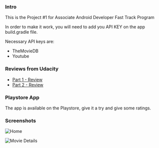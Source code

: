 ### Intro
This is the Project #1 for Associate Android Developer Fast Track Program

In order to make it work, you will need to add you API KEY on the app build.gradle file.

Necessary API keys are:
* TheMovieDB
* Youtube

### Reviews from Udacity 

* [Part 1 - Review](https://review.udacity.com/#!/reviews/368554/shared)
* [Part 2 - Review](https://review.udacity.com/#!/reviews/475305/shared)

### Playstore App
The app is available on the Playstore, give it a try and give some ratings.

### Screenshots
![Home](https://lh5.googleusercontent.com/LJDd7YIUCi9ucAfprzRreYm3Q10Pt892QkjplLPRHtVScUbWZzseNL4BA7QXDA4nZUWv-NkVImUGcG4=w2560-h1174)

![Movie Details](https://lh4.googleusercontent.com/SHyDLcId0KahZAlF3lOE9Xuh1j94eKBPw3Sf454i_anSSNrSOeQ-tDOrE_74LljjNPSGmVWhg2acbwg=w2560-h1174)
